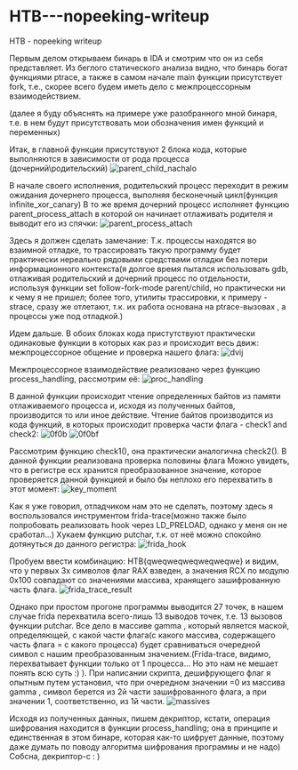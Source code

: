 # HTB---nopeeking-writeup
HTB - nopeeking writeup

Первым делом открываем бинарь в IDA и смотрим что он из себя представляет. Из беглого статического анализа видно, что бинарь богат функциями ptrace, а также в самом начале main функции присутствует fork, т.е., скорее всего будем иметь дело с межпроцессорным взаимодействием.

(далее я буду объяснять на примере уже разобранного мной бинаря, т.е. в нем будут присутствовать мои обозначения имен функций и переменных)

Итак, в главной функции присутствуют 2 блока кода, которые выполняются в зависимости от рода процесса (дочерний\родительский)
![parent_child_nachalo](https://github.com/VladimirAnderson/HTB---nopeeking-writeup/assets/57271893/6ca89674-75f6-44ec-b446-d84e07ae7c6d)

В начале своего исполнения, родительский процесс переходит в режим ожидания дочернего процесса, выполняя бесконечный цикл(функция infinite_xor_canary)
В то же время дочерний процесс исполняет функцию parent_process_attach в которой он начинает отлаживать родителя и выводит его из спячки:
![parent_process_attach](https://github.com/VladimirAnderson/HTB---nopeeking-writeup/assets/57271893/9af88592-6a57-4533-85d2-dad279cccd25)

Здесь я должен сделать замечание: Т.к. процессы находятся во взаимной отладке, то трассировать такую программу будет практически нереально рядовыми средствами отладки без потери информационного контекста(я долгое время пытался использовать gdb, отлаживая родительский и дочерний процесс по отдельности, используя функции set follow-fork-mode parent/child, но практически ни к чему я не пришел; более того, утилиты трассировки, к примеру -  strace, сразу же отлетают, т.к. их работа основана на ptrace-вызовах , а процессы уже под отладкой.)

Идем дальше. В обоих блоках кода пристутствуют практически одинаковые функции в которых как раз и происходит весь движ: межпроцессорное общение и проверка нашего флага:
![dvij](https://github.com/VladimirAnderson/HTB---nopeeking-writeup/assets/57271893/637cb2e3-cc10-4b43-87fa-26ac9d68b45e)

Межпроцессорное взаимодействие реализовано через функцию process_handling, рассмотрим её:
![proc_handling](https://github.com/VladimirAnderson/HTB---nopeeking-writeup/assets/57271893/8982cabe-f5cd-4c24-8115-db161ee5ecc0)

В данной функции происходит чтение определенных байтов из памяти отлаживаемого процесса и, исходя из полученных байтов, производится то или иное действие.
Чтение байтов производится из кода функций, в которых происходит проверка части флага - check1 and check2:
![0f0b](https://github.com/VladimirAnderson/HTB---nopeeking-writeup/assets/57271893/9194d947-4fd2-471e-874e-1f2008c047dc)
![0f0bf](https://github.com/VladimirAnderson/HTB---nopeeking-writeup/assets/57271893/75fd876b-d370-4f8f-aa39-8aa837218b3f)

 
Рассмотрим функцию check1(), она практически аналогична check2().
В данной функции реализована проверка половины флага 
Можно увидеть, что в регистре ecx хранится преобразованное значение, которое проверяется данной функцией и было бы неплохо его перехватить в этот момент:
![key_moment](https://github.com/VladimirAnderson/HTB---nopeeking-writeup/assets/57271893/dc518dfb-b1a1-47f7-8c6e-cadd16de2631)

Как я уже говорил, отладчиком нам это не сделать, поэтому здесь я воспользовался инструментом frida-trace(можно также было попробовать реализовать hook через LD_PRELOAD, однако у меня он не сработал...)
Хукаем функцию putchar, т.к. от неё можно спокойно дотянуться до данного регистра:
![frida_hook](https://github.com/VladimirAnderson/HTB---nopeeking-writeup/assets/57271893/a4ff15ed-a60d-4ec9-8c81-1ca8be52d15e)

Пробуем ввести комбинацию: HTB{qweqweqweqweqweqwe} и видим, что у первых 3х символов флаг RAX взведен, а значения RCX по модулю 0x100 совпадают со значениями массива, хранящего зашифрованную часть флага.
![frida_trace_result](https://github.com/VladimirAnderson/HTB---nopeeking-writeup/assets/57271893/bf4fe0e6-dd98-407c-81ad-cc94290bdee3)

Однако при простом прогоне программы выводится 27 точек, в нашем случае frida перехватила всего-лишь 13 выводов точек, т.е. 13 вызовов функции putchar. Все дело в массиве gamma , который является маской, определяющей, с какой части флага(с какого массива, содержащего часть флага = с какого процесса) будет сравниваться очередной символ с нашим преобразованным значением.(Frida-trace, видимо, перехватывает функции только от 1 процесса... Но это нам не мешает понять всю суть :) ). При написании скрипта, дешифрующего флаг я опытным путем установил, что при очередном значении =0 из массива gamma , символ берется из 2й части зашифрованного флага, а при значении 1, соответственно, из 1й части.
![massives](https://github.com/VladimirAnderson/HTB---nopeeking-writeup/assets/57271893/92b42f49-5c30-48c6-902e-0fc2a6f0a195)

Исходя из полученных данных, пишем декриптор, кстати, операция шифрования находится в функции  process_handling; она в принципе и единственная в этом бинаре, которая как-то шифрует  данные, поэтому даже думать по поводу алгоритма шифрования программы и не надо)
Собсна, декриптор-с : )
